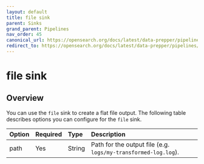 ```yaml
---
layout: default
title: file sink
parent: Sinks
grand_parent: Pipelines
nav_order: 45
canonical_url: https://opensearch.org/docs/latest/data-prepper/pipelines/configuration/sinks/file/
redirect_to: https://opensearch.org/docs/latest/data-prepper/pipelines/configuration/sinks/file/
---
```


# file sink

## Overview

You can use the `file` sink to create a flat file output. The following table describes options you can configure for the `file` sink.

Option | Required | Type | Description
:--- | :--- | :--- | :---
path | Yes | String | Path for the output file (e.g. `logs/my-transformed-log.log`).

<!--- ## Configuration

Content will be added to this section.

## Metrics

Content will be added to this section. --->